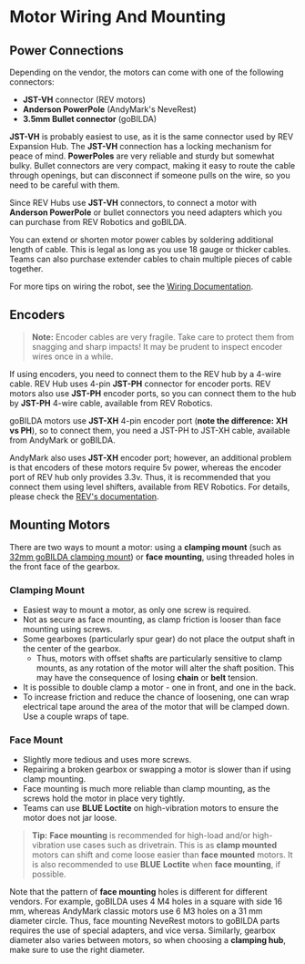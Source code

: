 # Motor Wiring And Mounting

## Power Connections

Depending on the vendor, the motors can come with one of the following connectors:

- **JST-VH** connector (REV motors)
- **Anderson PowerPole** (AndyMark's NeveRest)
- **3.5mm Bullet connector** (goBILDA)

**JST-VH** is probably easiest to use, as it is the same connector used by REV Expansion Hub. The **JST-VH** connection has a locking mechanism for peace of mind. **PowerPoles** are very reliable and sturdy but somewhat bulky. Bullet connectors are very compact, making it easy to route the cable through openings, but can disconnect if someone pulls on the wire, so you need to be careful with them.

Since REV Hubs use **JST-VH** connectors, to connect a motor with **Anderson PowerPole** or bullet connectors you need adapters which you can purchase from REV Robotics and goBILDA.

You can extend or shorten motor power cables by soldering additional length of cable. This is legal as long as you use 18 gauge or thicker cables. Teams can also purchase extender cables to chain multiple pieces of cable together.

For more tips on wiring the robot, see the [Wiring Documentation](en/docs/ftc/power-and-electronics/wiring).

## Encoders

> **Note:** Encoder cables are very fragile. Take care to protect them from snagging and sharp impacts! It may be prudent to inspect encoder wires once in a while.

If using encoders, you need to connect them to the REV hub by a 4-wire cable. REV Hub uses 4-pin **JST-PH** connector for encoder ports. REV motors also use **JST-PH** encoder ports, so you can connect them to the hub by **JST-PH** 4-wire cable, available from REV Robotics.

goBILDA motors use **JST-XH** 4-pin encoder port (**note the difference: XH vs PH**), so to connect them, you need a JST-PH to JST-XH cable, available from AndyMark or goBILDA.

AndyMark also uses **JST-XH** encoder port; however, an additional problem is that encoders of these motors require 5v power, whereas the encoder port of REV hub only provides 3.3v. Thus, it is recommended that you connect them using level shifters, available from REV Robotics. For details, please check the [REV's documentation](https://docs.revrobotics.com/duo-control/sensors/5v-sensors#connecting-5v-encoder).

## Mounting Motors

There are two ways to mount a motor: using a **clamping mount** (such as [32mm goBILDA clamping mount](https://www.gobilda.com/1400-series-1-side-2-post-clamping-mount-32mm-bore/)) or **face mounting**, using threaded holes in the front face of the gearbox.

### Clamping Mount

- Easiest way to mount a motor, as only one screw is required.
- Not as secure as face mounting, as clamp friction is looser than face mounting using screws.
- Some gearboxes (particularly spur gear) do not place the output shaft in the center of the gearbox.
  - Thus, motors with offset shafts are particularly sensitive to clamp mounts, as any rotation of the motor will alter the shaft position. This may have the consequence of losing **chain** or **belt** tension.
- It is possible to double clamp a motor - one in front, and one in the back.
- To increase friction and reduce the chance of loosening, one can wrap electrical tape around the area of the motor that will be clamped down. Use a couple wraps of tape.

### Face Mount

- Slightly more tedious and uses more screws.
- Repairing a broken gearbox or swapping a motor is slower than if using clamp mounting.
- Face mounting is much more reliable than clamp mounting, as the screws hold the motor in place very tightly.
- Teams can use **BLUE** **Loctite** on high-vibration motors to ensure the motor does not jar loose.

> **Tip:** **Face mounting** is recommended for high-load and/or high-vibration use cases such as drivetrain. This is as **clamp mounted** motors can shift and come loose easier than **face mounted** motors. It is also recommended to use **BLUE** **Loctite** when **face mounting**, if possible.

Note that the pattern of **face mounting** holes is different for different vendors. For example, goBILDA uses 4 M4 holes in a square with side 16 mm, whereas AndyMark classic motors use 6 M3 holes on a 31 mm diameter circle. Thus, face mounting NeveRest motors to goBILDA parts requires the use of special adapters, and vice versa. Similarly, gearbox diameter also varies between motors, so when choosing a **clamping hub**, make sure to use the right diameter.
